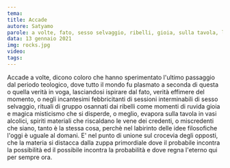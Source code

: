 ```yaml
---
tema:
title: Accade
autore: Satyamo
parole: a volte, fato, sesso selvaggio, ribelli, gioia, sulla tavola, labirinto, domani, crocevia
data: 13 gennaio 2021
img: rocks.jpg
video: 
tags: 
---
```

Accade a volte, dicono coloro che hanno sperimentato l'ultimo passaggio dal periodo teologico, dove tutto il mondo fu plasmato a seconda di questa o quella verità in voga, lasciandosi ispirare dal fato, verità effimere del momento, o negli incantesimi febbricitanti di sessioni interminabili di sesso selvaggio, rituali di gruppo osannati dai ribelli come momenti di ruvida gioia e magica misticismo che si disperde, o meglio, evapora sulla tavola in vasi alcolici, spiriti materiali che riscaldano le vene dei credenti, o miscredenti che siano, tanto è la stessa cosa, perchè nel labirinto delle idee filosofiche l'oggi è uguale al domani.  E' nel punto di unione sul crocevia degli opposti, che la materia si distacca dalla zuppa primordiale dove il probabile incontra la possibilità ed il possibile incontra la probabilità e dove regna l'eterno qui per sempre ora. 